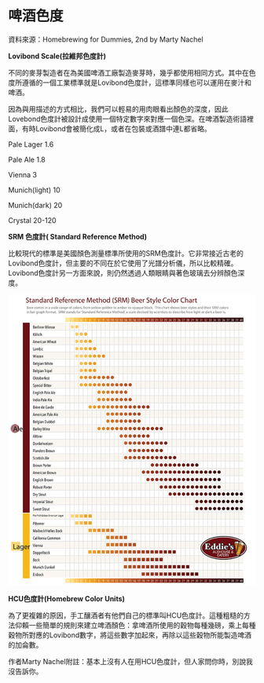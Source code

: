 # 啤酒色度

資料來源：Homebrewing for Dummies, 2nd by Marty Nachel

**Lovibond Scale(拉維邦色度計)**

不同的麥芽製造者在為美國啤酒工廠製造麥芽時，幾乎都使用相同方式。其中在色度所遵循的一個工業標準就是Lovibond色度計，這標準同樣也可以運用在麥汁和啤酒。

因為與用描述的方式相比，我們可以輕易的用肉眼看出顏色的深度，因此Lovebond色度計被設計成使用一個特定數字來對應一個色深。在啤酒製造術語裡面，有時Lovibond會被簡化成L，或者在包裝或酒譜中連L都省略。

Pale Lager      1.6

Pale Ale          1.8

Vienna            3

Munich(light)   10

Munich(dark)   20

Crystal             20-120

**SRM 色度計( Standard Reference Method)**

比較現代的標準是美國顏色測量標準所使用的SRM色度計。它非常接近古老的Lovibond色度計，但主要的不同在於它使用了光譜分析儀，所以比較精確。Lovibond色度計另一方面來說，則仍然透過人類眼睛與著色玻璃去分辨顏色深度。

![](img/srm.jpg)

**HCU色度計(Homebrew Color Units)**

為了更複雜的原因，手工釀酒者有他們自己的標準叫HCU色度計。這種粗糙的方法仰賴一些簡單的規則來建立啤酒顏色：拿啤酒所使用的穀物每種幾磅，乘上每種穀物所對應的Lovibond數字，將這些數字加起來，再除以這些穀物所能製造啤酒的加侖數。

作者Marty Nachel附註：基本上沒有人在用HCU色度計，但人家問你時，別說我沒告訴你。